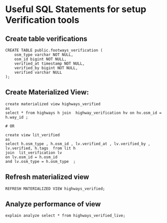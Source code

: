 # Useful SQL Statements for setup Verification tools

## Create table verifications
```postgresql
CREATE TABLE public.footways_verification (
	osm_type varchar NOT NULL,
	osm_id bigint NOT NULL,
	verified_at timestamp NOT NULL,
	verified_by bigint NOT NULL,
	verified varchar NULL
);
```


## Create Materialized View:
```postgresql
create materialized view highways_verified
as
select * from highways h join  highway_verification hv on hv.osm_id = h.way_id ;

# OR

create view lit_verified
as
select h.osm_type , h.osm_id , lv.verified_at , lv.verified_by , lv.verified, h.tags  from lit h
join  lit_verification lv
on lv.osm_id = h.osm_id
and lv.osm_type = h.osm_type  ;
```

## Refresh materialized view
```postgresql
REFRESH MATERIALIZED VIEW highways_verified;
```

## Analyze performance of view
```postgresql
explain analyze select * from highways_verified_live;
```
